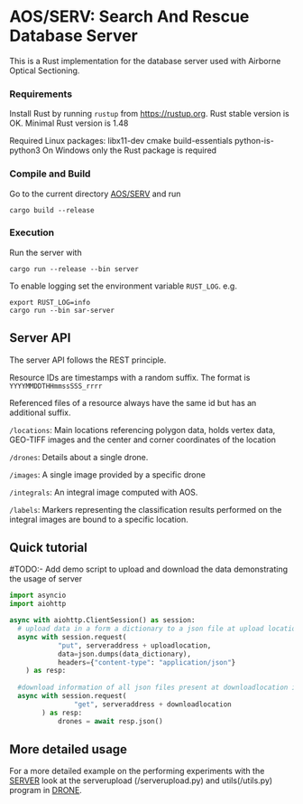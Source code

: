 # AOS/SERV: Search And Rescue Database Server
This is a Rust implementation for the database server used with Airborne Optical Sectioning.

### Requirements

Install Rust by running `rustup` from https://rustup.org. Rust stable version
is OK. Minimal Rust version is 1.48

Required Linux packages: libx11-dev cmake build-essentials python-is-python3
On Windows only the Rust package is required

### Compile and Build

Go to the current directory [AOS/SERV](./SERV) and run

```
cargo build --release
```

### Execution

Run the server with

```
cargo run --release --bin server
```

To enable logging set the environment variable `RUST_LOG`. e.g.
```
export RUST_LOG=info
cargo run --bin sar-server
```

## Server API

The server API follows the REST principle. 

Resource IDs are timestamps with a random suffix. The format is
`YYYYMMDDTHHmmssSSS_rrrr`

Referenced files of a resource always have the same id but has an
additional suffix.

`/locations`:
Main locations referencing polygon data, holds vertex data, GEO-TIFF images
and the center and corner coordinates of the location

`/drones`:
Details about a single drone. 

`/images`:
A single image provided by a specific drone

`/integrals`:
An integral image computed with AOS.

`/labels`:
Markers representing the classification results performed on the integral images are bound to a specific location.

## Quick tutorial

#TODO:- Add demo script to upload and download the data demonstrating the usage of server
```py
import asyncio
import aiohttp

async with aiohttp.ClientSession() as session:
  # upload data in a form a dictionary to a json file at upload location in serveraddress
  async with session.request(
            "put", serveraddress + uploadlocation,
            data=json.dumps(data_dictionary),
            headers={"content-type": "application/json"}
    ) as resp:
  
  #download information of all json files present at downloadlocation in serveraddress
  async with session.request(
                "get", serveraddress + downloadlocation
        ) as resp:
            drones = await resp.json()
```

## More detailed usage
For a more detailed example on the performing experiments with the [SERVER](/SERV) look at the serverupload (/serverupload.py) and utils(/utils.py) program in [DRONE](/DRONE).



  
